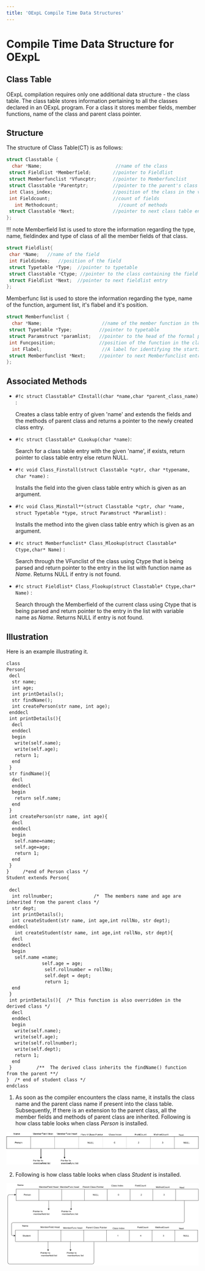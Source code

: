 ```yaml
---
title: 'OExpL Compile Time Data Structures'
---
```


# Compile Time Data Structure for OExpL

## Class Table

OExpL compilation requires only one additional data structure - the class table. The class table stores information pertaining to all the classes declared in an OExpL program. For a class it stores member fields, member functions, name of the class and parent class pointer.

## Structure

The structure of Class Table(CT) is as follows:

```c
struct Classtable {
  char *Name;                           //name of the class
 struct Fieldlist *Memberfield;        //pointer to Fieldlist
 struct Memberfunclist *Vfuncptr;      //pointer to Memberfunclist
 struct Classtable *Parentptr;         //pointer to the parent's class table
 int Class_index;                      //position of the class in the virtual function table
 int Fieldcount;                       //count of fields
   int Methodcount;                      //count of methods
 struct Classtable *Next;              //pointer to next class table entry
};
```

!!! note
    Memberfield list is used to store the information regarding the type, name, fieldindex and type of class of all the member fields of that class.

```c
struct Fieldlist{
 char *Name;   //name of the field
 int Fieldindex;   //position of the field
 struct Typetable *Type;  //pointer to typetable
 struct Classtable *Ctype; //pointer to the class containing the field
 struct Fieldlist *Next;  //pointer to next fieldlist entry
};
```

Memberfunc list is used to store the information regarding the type, name of the function, argument list, it's flabel and it's position.

```c
struct Memberfunclist {
  char *Name;                      //name of the member function in the class
 struct Typetable *Type;          //pointer to typetable
 struct Paramstruct *paramlist;   //pointer to the head of the formal parameter list
 int Funcposition;                //position of the function in the class table
  int Flabel;                      //A label for identifying the starting address of the function's code in the memory
 struct Memberfunclist *Next;     //pointer to next Memberfunclist entry
};
```

## Associated Methods

- `#!c struct Classtable* CInstall(char *name,char *parent_class_name)` :

    Creates a class table entry of given 'name' and extends the fields and the methods of parent class and returns a pointer to the newly created class entry.

- `#!c struct Classtable* CLookup(char *name)`:

    Search for a class table entry with the given 'name', if exists, return pointer to class table entry else return NULL.

- `#!c void Class_Finstall(struct Classtable *cptr, char *typename, char *name)` :

    Installs the field into the given class table entry which is given as an argument.

- `#!c void Class_Minstall**(struct Classtable *cptr, char *name, struct Typetable *type, struct Paramstruct *Paramlist)` :

    Installs the method into the given class table entry which is given as an argument.

- `#!c struct Memberfunclist* Class_Mlookup(struct Classtable* Ctype,char* Name)` :

    Search through the VFunclist of the class using Ctype that is being parsed and return pointer to the entry in the list with function name as _Name_. Returns NULL if entry is not found.

- `#!c struct Fieldlist* Class_Flookup(struct Classtable* Ctype,char* Name)` :

    Search through the Memberfield of the current class using Ctype that is being parsed and return pointer to the entry in the list with variable name as _Name_. Returns NULL if entry is not found.

## Illustration

Here is an example illustrating it.

```
class
Person{
 decl
  str name;
  int age;
  int printDetails();
  str findName();
  int createPerson(str name, int age);
 enddecl
 int printDetails(){
  decl
  enddecl
  begin
   write(self.name);
   write(self.age);
   return 1;
  end
 }
 str findName(){
  decl
  enddecl
  begin
   return self.name;
  end
 }
 int createPerson(str name, int age){
  decl
  enddecl
  begin
   self.name=name;
   self.age=age;
   return 1;
  end
 }
}     /*end of Person class */
Student extends Person{

 decl
  int rollnumber;               /*  The members name and age are inherited from the parent class */
  str dept;
  int printDetails();
  int createStudent(str name, int age,int rollNo, str dept);
 enddecl
   int createStudent(str name, int age,int rollNo, str dept){
  decl
  enddecl
  begin
   self.name =name;
             self.age = age;
              self.rollnumber = rollNo;
              self.dept = dept;
              return 1;
  end
 }
 int printDetails(){  /* This function is also overridden in the derived class */
  decl
  enddecl
  begin
   write(self.name);
   write(self.age);
   write(self.rollnumber);
   write(self.dept);
   return 1;
  end
 }         /**  The derived class inherits the findName() function from the parent **/
}  /* end of student class */
endclass
```

1. As soon as the compiler encounters the class name, it installs the class name and the parent class name if present into the class table. Subsequently, If there is an extension to the parent class, all the member fields and methods of parent class are inherited. Following is how class table looks when class _Person_ is installed.  

![](./img/class_table_1.png)

2. Following is how class table looks when class _Student_ is installed.

![](./img/class_table_2.png)

